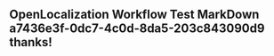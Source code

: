 <properties
ms.topic="hero-topic"
ms.test1="hero-topic"
ms.test2="test"/>


## OpenLocalization Workflow Test MarkDown a7436e3f-0dc7-4c0d-8da5-203c843090d9 thanks!



<!--HONumber=Jul16_HO3-->



